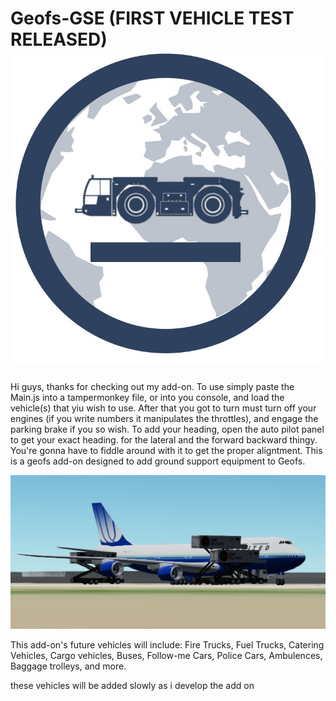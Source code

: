 # Geofs-GSE (FIRST VEHICLE TEST RELEASED) <img src="https://raw.githubusercontent.com/Vansh-Vviation/Geofs-GSE/refs/heads/main/Untitled391_20250120183047.png"/>![]()

Hi guys, thanks for checking out my add-on. To use simply paste the Main.js into a tampermonkey file, or into you console, and load the vehicle(s) that yiu wish to use. After that you got to turn must turn off your engines (if you write numbers it manipulates the throttles), and engage the parking brake if you so wish. To add your heading, open the auto pilot panel to get your exact heading. for the lateral and the forward backward thingy. You're gonna have to fiddle around with it to get the proper aligntment. 
This is a geofs add-on designed to add ground support equipment to Geofs. 

<img src="https://github.com/Vansh-Vviation/Geofs-GSE/blob/main/Screenshot%202025-01-28%207.09.38%20PM.png?raw=true"/>![]()

This add-on's future vehicles will include:
Fire Trucks,
Fuel Trucks,
Catering Vehicles,
Cargo vehicles,
Buses,
Follow-me Cars,
Police Cars,
Ambulences,
Baggage trolleys,
and more.

these vehicles will be added slowly as i develop the add on
